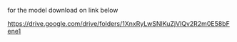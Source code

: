 for the model download on link below

https://drive.google.com/drive/folders/1XnxRyLwSNlKuZjVlQv2R2m0E58bFene1